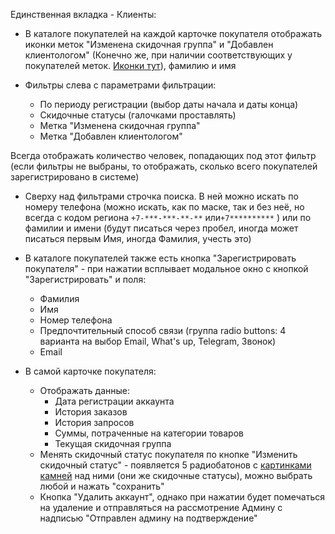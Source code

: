 Единственная вкладка - Клиенты:
- В каталоге покупателей на каждой карточке покупателя отображать иконки меток "Изменена скидочная группа" и "Добавлен клиентологом" (Конечно же, при наличии соответствующих у покупателей меток. [Иконки тут](https://www.figma.com/file/Kw2xrSofdmjAoc7oegTRFQ/%D0%9C%D0%B0%D1%81%D0%BB%D0%BE-%D0%A1%D0%9F%D0%B1-with-comments?type=design&node-id=444-6&mode=design&t=JZiCAFCpHuEA9qT0-4)), фамилию и имя

- Фильтры слева с параметрами фильтрации:
	- По периоду регистрации (выбор даты начала и даты конца)
	- Скидочные статусы (галочками проставлять)
	- Метка "Изменена скидочная группа"
	- Метка "Добавлен клиентологом"

Всегда отображать количество человек, попадающих под этот фильтр (если фильтры не выбраны, то отображать, сколько всего покупателей зарегистрировано в системе) 

- Сверху над фильтрами строчка поиска. В ней можно искать по номеру телефона (можно искать, как по маске, так и без неё, но всегда с кодом региона `+7-***-***-**-**` или`+7**********` ) или по фамилии и имени (будут писаться через пробел, иногда может писаться первым Имя, иногда Фамилия, учесть это)

- В каталоге покупателей также есть кнопка "Зарегистрировать покупателя" - при нажатии всплывает модальное окно с кнопкой "Зарегистрировать" и поля:
	- Фамилия
	- Имя
	- Номер телефона
	- Предпочтительный способ связи (группа radio buttons: 4 варианта на выбор Email, What's up, Telegram, Звонок)
	- Email

- В самой карточке покупателя:
	- Отображать данные:
		- Дата регистрации аккаунта
		- История заказов
		- История запросов
		- Суммы, потраченные на категории товаров
		- Текущая скидочная группа
	- Менять скидочный статус покупателя по кнопке "Изменить скидочный статус" - появляется 5 радиобатонов с [картинками камней](https://www.figma.com/file/Kw2xrSofdmjAoc7oegTRFQ/%D0%9C%D0%B0%D1%81%D0%BB%D0%BE-%D0%A1%D0%9F%D0%B1-with-comments?type=design&node-id=447-6&mode=design&t=raniFfxQfJ9b4fSL-4) над ними (они же скидочные статусы), можно выбрать любой и нажать "сохранить"
	- Кнопка "Удалить аккаунт", однако при нажатии будет помечаться на удаление и отправляться на рассмотрение Админу с надписью "Отправлен админу на подтверждение"